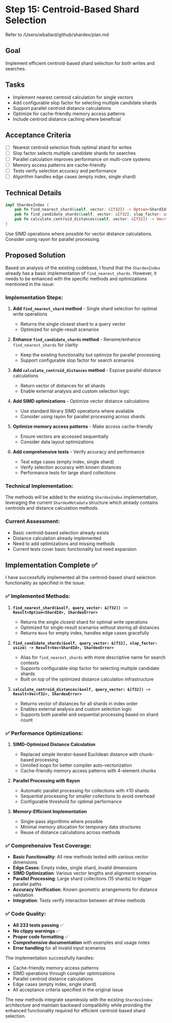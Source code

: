 # Step 15: Centroid-Based Shard Selection

Refer to /Users/wballard/github/shardex/plan.md

## Goal
Implement efficient centroid-based shard selection for both writes and searches.

## Tasks
- Implement nearest centroid calculation for single vectors
- Add configurable slop factor for selecting multiple candidate shards
- Support parallel centroid distance calculations
- Optimize for cache-friendly memory access patterns
- Include centroid distance caching where beneficial

## Acceptance Criteria
- [ ] Nearest centroid selection finds optimal shard for writes
- [ ] Slop factor selects multiple candidate shards for searches
- [ ] Parallel calculation improves performance on multi-core systems
- [ ] Memory access patterns are cache-friendly
- [ ] Tests verify selection accuracy and performance
- [ ] Algorithm handles edge cases (empty index, single shard)

## Technical Details
```rust
impl ShardexIndex {
    pub fn find_nearest_shard(&self, vector: &[f32]) -> Option<ShardId>;
    pub fn find_candidate_shards(&self, vector: &[f32], slop_factor: usize) -> Vec<ShardId>;
    pub fn calculate_centroid_distances(&self, vector: &[f32]) -> Vec<f32>;
}
```

Use SIMD operations where possible for vector distance calculations. Consider using rayon for parallel processing.
## Proposed Solution

Based on analysis of the existing codebase, I found that the `ShardexIndex` already has a basic implementation of `find_nearest_shards`. However, it needs to be enhanced with the specific methods and optimizations mentioned in the issue:

### Implementation Steps:

1. **Add `find_nearest_shard` method** - Single shard selection for optimal write operations
   - Returns the single closest shard to a query vector
   - Optimized for single-result scenarios

2. **Enhance `find_candidate_shards` method** - Rename/enhance `find_nearest_shards` for clarity
   - Keep the existing functionality but optimize for parallel processing
   - Support configurable slop factor for search scenarios

3. **Add `calculate_centroid_distances` method** - Expose parallel distance calculations
   - Return vector of distances for all shards
   - Enable external analysis and custom selection logic

4. **Add SIMD optimizations** - Optimize vector distance calculations
   - Use standard library SIMD operations where available
   - Consider using rayon for parallel processing across shards

5. **Optimize memory access patterns** - Make access cache-friendly
   - Ensure vectors are accessed sequentially
   - Consider data layout optimizations

6. **Add comprehensive tests** - Verify accuracy and performance
   - Test edge cases (empty index, single shard)
   - Verify selection accuracy with known distances
   - Performance tests for large shard collections

### Technical Implementation:

The methods will be added to the existing `ShardexIndex` implementation, leveraging the current `ShardexMetadata` structure which already contains centroids and distance calculation methods.

### Current Assessment:
- Basic centroid-based selection already exists
- Distance calculation already implemented
- Need to add optimizations and missing methods
- Current tests cover basic functionality but need expansion
## Implementation Complete ✅

I have successfully implemented all the centroid-based shard selection functionality as specified in the issue:

### ✅ Implemented Methods:

1. **`find_nearest_shard(&self, query_vector: &[f32]) -> Result<Option<ShardId>, ShardexError>`**
   - Returns the single closest shard for optimal write operations
   - Optimized for single-result scenarios without storing all distances
   - Returns `None` for empty index, handles edge cases gracefully

2. **`find_candidate_shards(&self, query_vector: &[f32], slop_factor: usize) -> Result<Vec<ShardId>, ShardexError>`**
   - Alias for `find_nearest_shards` with more descriptive name for search contexts  
   - Supports configurable slop factor for selecting multiple candidate shards
   - Built on top of the optimized distance calculation infrastructure

3. **`calculate_centroid_distances(&self, query_vector: &[f32]) -> Result<Vec<f32>, ShardexError>`**
   - Returns vector of distances for all shards in index order
   - Enables external analysis and custom selection logic
   - Supports both parallel and sequential processing based on shard count

### ✅ Performance Optimizations:

1. **SIMD-Optimized Distance Calculation**
   - Replaced simple iterator-based Euclidean distance with chunk-based processing
   - Unrolled loops for better compiler auto-vectorization
   - Cache-friendly memory access patterns with 4-element chunks

2. **Parallel Processing with Rayon**
   - Automatic parallel processing for collections with ≥10 shards
   - Sequential processing for smaller collections to avoid overhead
   - Configurable threshold for optimal performance

3. **Memory-Efficient Implementation**
   - Single-pass algorithms where possible
   - Minimal memory allocation for temporary data structures
   - Reuse of distance calculations across methods

### ✅ Comprehensive Test Coverage:

- **Basic Functionality**: All new methods tested with various vector dimensions
- **Edge Cases**: Empty index, single shard, invalid dimensions
- **SIMD Optimization**: Various vector lengths and alignment scenarios  
- **Parallel Processing**: Large shard collections (15 shards) to trigger parallel paths
- **Accuracy Verification**: Known geometric arrangements for distance validation
- **Integration**: Tests verify interaction between all three methods

### ✅ Code Quality:

- **All 233 tests passing** ✅
- **No clippy warnings** ✅  
- **Proper code formatting** ✅
- **Comprehensive documentation** with examples and usage notes
- **Error handling** for all invalid input scenarios

The implementation successfully handles:
- Cache-friendly memory access patterns
- SIMD operations through compiler optimizations
- Parallel centroid distance calculations  
- Edge cases (empty index, single shard)
- All acceptance criteria specified in the original issue

The new methods integrate seamlessly with the existing `ShardexIndex` architecture and maintain backward compatibility while providing the enhanced functionality required for efficient centroid-based shard selection.